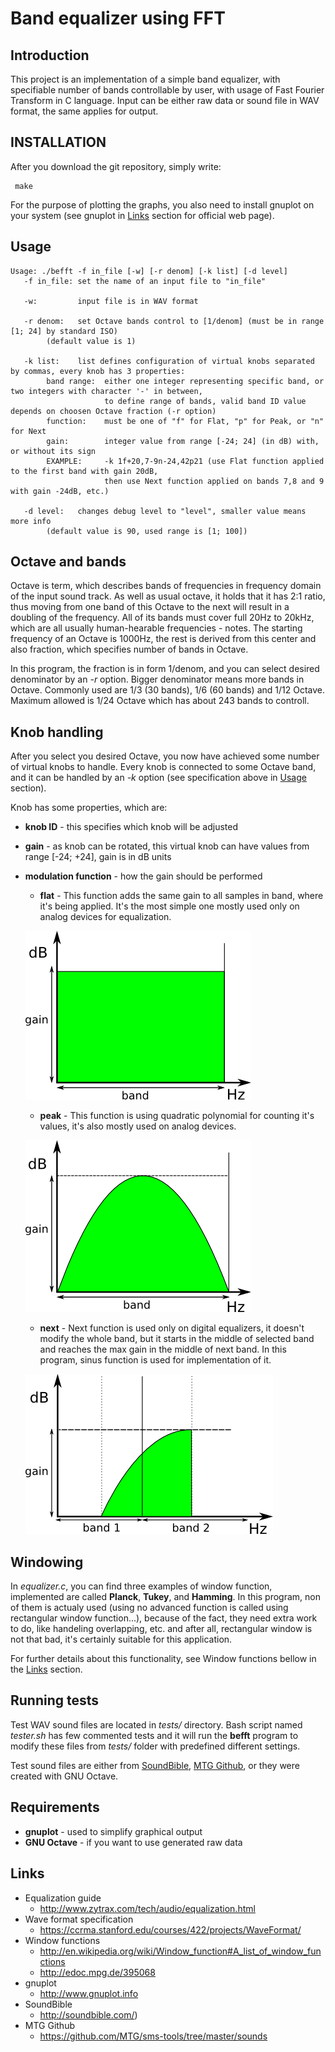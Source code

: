 Band equalizer using FFT
========================

Introduction
------------
This project is an implementation of a simple band equalizer, with specifiable number of bands controllable by user, with usage of Fast Fourier Transform in C language. Input can be either raw data or sound file in WAV format, the same applies for output.

INSTALLATION
------------
After you download the git repository, simply write:

     make

For the purpose of plotting the graphs, you also need to install gnuplot on your system (see gnuplot in [Links](#links) section for official web page).

Usage
-----
```
Usage: ./befft -f in_file [-w] [-r denom] [-k list] [-d level]
   -f in_file: set the name of an input file to "in_file"

   -w:         input file is in WAV format

   -r denom:   set Octave bands control to [1/denom] (must be in range [1; 24] by standard ISO)
        (default value is 1)

   -k list:    list defines configuration of virtual knobs separated by commas, every knob has 3 properties:
        band range:  either one integer representing specific band, or two integers with character '-' in between,
                     to define range of bands, valid band ID value depends on choosen Octave fraction (-r option)
        function:    must be one of "f" for Flat, "p" for Peak, or "n" for Next
        gain:        integer value from range [-24; 24] (in dB) with, or without its sign
        EXAMPLE:     -k 1f+20,7-9n-24,42p21 (use Flat function applied to the first band with gain 20dB,
                     then use Next function applied on bands 7,8 and 9 with gain -24dB, etc.)

   -d level:   changes debug level to "level", smaller value means more info
        (default value is 90, used range is [1; 100])
```

Octave and bands
----------------
Octave is term, which describes bands of frequencies in frequency domain of the input sound track. As well as usual octave, it holds that it has 2:1 ratio, thus moving from one band of this Octave to the next will result in a doubling of the frequency. All of its bands must cover full 20Hz to 20kHz, which are all usually human-hearable frequencies - notes. The starting frequency of an Octave is 1000Hz, the rest is derived from this center and also fraction, which specifies number of bands in Octave.

In this program, the fraction is in form 1/denom, and you can select desired denominator by an *-r* option. Bigger denominator means more bands in Octave. Commonly used are 1/3 (30 bands), 1/6 (60 bands) and 1/12 Octave. Maximum allowed is 1/24 Octave which has about 243 bands to controll.

Knob handling
--------------
After you select you desired Octave, you now have achieved some number of virtual knobs to handle. Every knob is connected to some Octave band, and it can be handled by an *-k* option (see specification above in [Usage](#usage) section).

Knob has some properties, which are:
 - **knob ID** - this specifies which knob will be adjusted
 - **gain** - as knob can be rotated, this virtual knob can have values from range \[-24; +24\], gain is in dB units
 - **modulation function** - how the gain should be performed
   - **flat** - This function adds the same gain to all samples in band, where it's being applied. It's the most simple one mostly used only on analog devices for equalization.

	![Alt text](./resources/flat.png "Flat function")
   - **peak** - This function is using quadratic polynomial for counting it's values, it's also mostly used on analog devices.

	![Alt text](./resources/peak.png "Peak function")
   - **next** - Next function is used only on digital equalizers, it doesn't modify the whole band, but it starts in the middle of selected band and reaches the max gain in the middle of next band. In this program, sinus function is used for implementation of it.

	![Alt text](./resources/next.png "Next function")

Windowing
---------
In *equalizer.c*, you can find three examples of window function, implemented are called **Planck**, **Tukey**, and **Hamming**. In this program, non of them is actualy used (using no advanced function is called using rectangular window function...), because of the fact, they need extra work to do, like handeling overlapping, etc. and after all, rectangular window is not that bad, it's certainly suitable for this application.

For further details about this functionality, see Window functions bellow in the [Links](#links) section.

Running tests
-------------
Test WAV sound files are located in *tests/* directory. Bash script named *tester.sh* has few commented tests and it will run the **befft** program to modify these files from *tests/* folder with predefined different settings.

Test sound files are either from [SoundBible](http://soundbible.com/), [MTG Github](https://github.com/MTG/sms-tools/tree/master/sounds), or they were created with GNU Octave.

Requirements
------------
 - **gnuplot** - used to simplify graphical output
 - **GNU Octave** - if you want to use generated raw data

Links
-----
 - Equalization guide
   - http://www.zytrax.com/tech/audio/equalization.html
 - Wave format specification
   - https://ccrma.stanford.edu/courses/422/projects/WaveFormat/
 - Window functions
   - http://en.wikipedia.org/wiki/Window_function#A_list_of_window_functions
   - http://edoc.mpg.de/395068
 - gnuplot
   - http://www.gnuplot.info
 - SoundBible
   - http://soundbible.com/)
 - MTG Github
   - https://github.com/MTG/sms-tools/tree/master/sounds
